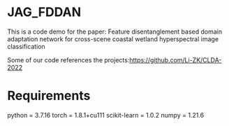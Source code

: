 # JAG_FDDAN
This is a code demo for the paper: Feature disentanglement based domain adaptation network for cross-scene coastal wetland hyperspectral image classification

Some of our code references the projects:https://github.com/Li-ZK/CLDA-2022

# Requirements
python = 3.7.16
torch = 1.8.1+cu111
scikit-learn = 1.0.2
numpy = 1.21.6


